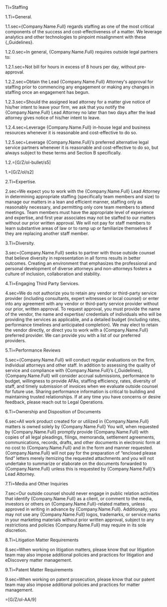 Ti=Staffing

1.Ti=General.

1.1.sec={Company.Name.Full} regards staffing as one of the most critical components of the success and cost-effectiveness of a matter.  We leverage analytics and other technologies to pinpoint misalignment with these {_Guidelines}.

1.2.0.sec=In general, {Company.Name.Full} requires outside legal partners to:

1.2.1.sec=Not bill for hours in excess of 8 hours per day, without pre-approval.

1.2.2.sec=Obtain the Lead {Company.Name.Full} Attorney's approval for staffing prior to commencing any engagement or making any changes in staffing once an engagement has begun.

1.2.3.sec=Should the assigned lead attorney for a matter give notice of his/her intent to leave your firm, we ask that you notify the {Company.Name.Full} Lead Attorney no later than two days after the lead attorney gives notice of his/her intent to leave.

1.2.4.sec=Leverage {Company.Name.Full} in-house legal and business resources whenever it is reasonable and cost-effective to do so.

1.2.5.sec=Leverage {Company.Name.Full}’s preferred alternative legal service partners whenever it is reasonable and cost-effective to do so, but always subject to these terms and Section B specifically.

1.2.=[G/Z/ol-bullet/s5]

1.=[G/Z/ol/s2]

2.Ti=Expertise.

2.sec=We expect you to work with the {Company.Name.Full} Lead Attorney in determining appropriate staffing (specifically team members and size) to manage our matters in a lean and efficient manner, staffing only as reasonably necessary, and permitting only core team members to attend meetings.  Team members must have the appropriate level of experience and expertise, and first year associates may not be staffed to our matters without our prior written approval.  We will not pay for staff members to learn substantive areas of law or to ramp up or familiarize themselves if they are replacing another staff member.

3.Ti=Diversity.

3.sec={Company.Name.Full} seeks to partner with those outside counsel that believe diversity in representation in all forms results in better outcomes. Creating an environment that emphasizes the professional and personal development of diverse attorneys and non-attorneys fosters a culture of inclusion, collaboration and stability.

4.Ti=Engaging Third Party Services. 

4.sec=We do not authorize you to retain any vendor or third-party service provider (including consultants, expert witnesses or local counsel) or enter into any agreement with any vendor or third-party service provider without our prior, written approval.  To request approval, you must provide the name of the vendor, the name and expertise/ credentials of individuals who will be providing the services as applicable, and a detailed budget (including rates, performance timelines and anticipated completion). We may elect to retain the vendor directly, or direct you to work with a {Company.Name.Full} preferred provider.  We can provide you with a list of our preferred providers.

5.Ti=Performance Reviews

5.sec={Company.Name.Full} will conduct regular evaluations on the firm, individual attorneys and other staff.  In addition to assessing the quality of service and compliance with {Company.Name.Full}’s {_Guidelines}, {Company.Name.Full} will consider accrual submissions, performance to budget, willingness to provide AFAs, staffing efficiency, rates, diversity of staff, and timely submission of invoices when we evaluate outside counsel for future use. Sharing performance information is critical to building and maintaining trusted relationships.  If at any time you have concerns or desire feedback, please reach out to Legal Operations.

6.Ti=Ownership and Disposition of Documents

6.sec=All work product created for or utilized in {Company.Name.Full} matters is owned solely by {Company.Name.Full} You will, when requested by {Company.Name.Full} promptly provide {Company.Name.Full} with copies of all legal pleadings, filings, memoranda, settlement agreements, communications, records, drafts, and other documents in electronic form at no cost to {Company.Name.Full} and in the form and manner requested. {Company.Name.Full} will not pay for the preparation of “enclosed please find” letters merely itemizing the requested attachments and you will not undertake to summarize or elaborate on the documents forwarded to {Company.Name.Full} unless this is requested by {Company.Name.Full}’s Lead Attorney. 

7.Ti=Media and Other Inquiries 

7.sec=Our outside counsel should never engage in public relation activities that identify {Company.Name.Full} as a client, or comment to the media, investors or others on {Company.Name.Full}-related matters, unless approved in writing in advance by {Company.Name.Full}.  Additionally, you may not use any {Company.Name.Full} logos, trademarks, or service marks in your marketing materials without prior written approval, subject to any restrictions and policies {Company.Name.Full} may require in its sole discretion.

8.Ti=Litigation Matter Requirements

8.sec=When working on litigation matters, please know that our litigation team may also impose additional policies and practices for litigation and eDiscovery matter management.

9.Ti=Patent Matter Requirements

9.sec=When working on patent prosecution, please know that our patent team may also impose additional policies and practices for matter management.

=[G/Z/ol-AA/9]
